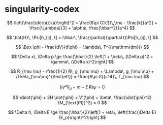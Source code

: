 # singularity-codex

$$
\left(\frac{\dot{a}}{a}\right)^2 = \frac{8\pi G}{3}\,\rho - \frac{k}{a^2} + \frac{\Lambda}{3} + \alpha\, \frac{\hbar^2}{a^4}
$$

$$
\hat{H}\, \Psi[h_{ij}, t] = i\hbar\, \frac{\partial}{\partial t}\Psi[h_{ij}, t]
$$

$$
\Box \phi - \frac{dV}{d\phi} = \lambda\, T^{(\mathrm{dm})}
$$

$$
\Delta x\, \Delta p \ge \frac{\hbar}{2} \left[1 + \beta\, (\Delta p)^2 + \gamma\, (\Delta x)^2\right]
$$

$$
R_{\mu \nu} - \frac{1}{2} R\, g_{\mu \nu} + \Lambda\, g_{\mu \nu} + \Theta_{\mu\nu}^{\text{eff}} = \frac{8\pi G}{c^4}\, T_{\mu \nu}
$$

$$
\left(i\gamma^\mu \nabla_\mu - m - \xi\, R \right)\psi = 0
$$

$$
\ddot{\phi} + 3H \dot{\phi} + V'(\phi) + \beta\, \frac{\dot{\phi}^3}{M_{\text{Pl}}^2} = 0
$$

$$
\Delta t\, \Delta E \ge \frac{\hbar}{2}\left[1 + \eta\, \left(\frac{\Delta E}{E_p}\right)^2\right]
$$
